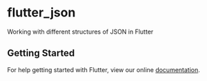 # flutter_json

Working with different structures of JSON in Flutter

## Getting Started

For help getting started with Flutter, view our online
[documentation](https://flutter.io/).
